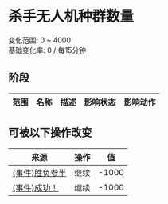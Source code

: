 # 杀手无人机种群数量  
变化范围: 0 ~ 4000  
基础变化率: 0 / 每15分钟  
## 阶段  
范围  |  名称  |  描述  |  影响状态  |  影响动作  
----  |  ----  |  ----  |  ----  |  ----  
## 可被以下操作改变  
来源  |  操作  |  值  
----  |  ----  |  ----  
[(事件)胜负参半](Event_DroneFightMixedSuccess.md)  |  继续  |  -1000  
[(事件)成功！](Event_DroneFightSuccess.md)  |  继续  |  -1000  
